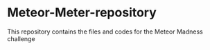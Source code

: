# Meteor-Meter-repository
This repository contains the files and codes for the Meteor Madness challenge
